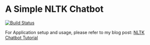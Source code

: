 # A Simple NLTK Chatbot

[![Build Status](https://travis-ci.org/ajtechdeveloper/NLTKBot.svg?branch=master)](https://travis-ci.org/ajtechdeveloper/NLTKBot)

For Application setup and usage, please refer to my blog post: [NLTK Chatbot Tutorial](http://softwaredevelopercentral.blogspot.com/2018/04/nltk-chatbot-tutorial.html)

